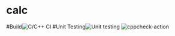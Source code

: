 # calc
#Build![C/C++ CI](https://github.com/99002504/calc/workflows/C/C++%20CI/badge.svg)
#Unit Testing![Unit testing](https://github.com/99002504/calc/workflows/Unit%20testing/badge.svg)
![cppcheck-action](https://github.com/99002504/calc/workflows/cppcheck-action/badge.svg)
